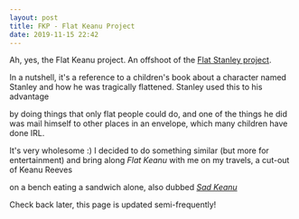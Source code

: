 ```yaml
---
layout: post
title: FKP - Flat Keanu Project 
date: 2019-11-15 22:42
---
```


  Ah, yes, the Flat Keanu project. An offshoot of the <a href="https://en.wikipedia.org/wiki/Flat_Stanley">Flat Stanley project</a>.
  
  In a nutshell, it's a reference to a children's book about a character named Stanley and how he was tragically flattened. Stanley used this to his advantage

  by doing things that only flat people could do, and one of the things he did was mail himself to other places in an envelope, which many children have done IRL.

  It's very wholesome :) I decided to do something similar (but more for entertainment) and bring along *Flat Keanu* with me on my travels, a cut-out of Keanu Reeves 

  on a bench eating a sandwich alone, also dubbed <a href="https://knowyourmeme.com/memes/sad-keanu">*Sad Keanu*</a>

  Check back later, this page is updated semi-frequently! 
  